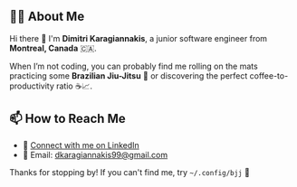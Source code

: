 ## 🧑‍💻 About Me

Hi there 🫡 I'm **Dimitri Karagiannakis**, a junior software engineer from **Montreal, Canada** 🇨🇦.  

When I’m not coding, you can probably find me rolling on the mats practicing some **Brazilian Jiu-Jitsu** 🥋 or discovering the perfect coffee-to-productivity ratio ☕📈.

## 📫 How to Reach Me

- 💼 [Connect with me on LinkedIn](https://www.linkedin.com/in/dimitrikaragiannakis/)  
- 📧 Email: [dkaragiannakis99@gmail.com](mailto:dkaragiannakis99@gmail.com)

Thanks for stopping by! If you can't find me, try ```~/.config/bjj``` 🤼
